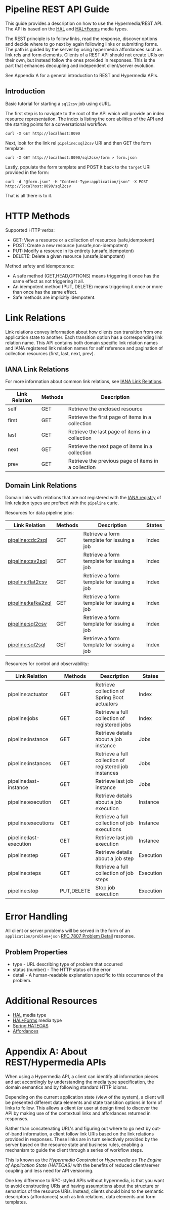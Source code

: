 # Pipeline REST API Guide

This guide provides a description on how to use the Hypermedia/REST API. The API is based on 
the [HAL](https://datatracker.ietf.org/doc/html/draft-kelly-json-hal-08) and 
[HAL+Forms](https://rwcbook.github.io/hal-forms/) media types. 

The REST principle is to follow links, read the response, discover options and decide
where to go next by again following links or submitting forms. The path is guided by the
server by using hypermedia affordances such as link rels and form elements. Clients of a 
REST API should not create URIs on their own, but instead follow the ones provided in 
responses. This is the part that enhances decoupling and independent client/server 
evolution.

See Appendix A for a general introduction to REST and Hypermedia APIs.

## Introduction

Basic tutorial for starting a `sql2csv` job using cURL. 

The first step is to navigate to the root of the API which will provide an index resource 
representation. The index is listing the core abilities of the API and the starting points
for a conversational workflow:

    curl -X GET http://localhost:8090

Next, look for the link rel `pipeline:sql2csv` URI and then GET the form template:

    curl -X GET http://localhost:8090/sql2csv/form > form.json

Lastly, populate the form template and POST it back to the `target` URI provided 
in the form:

    curl -d "@form.json" -H "Content-Type:application/json" -X POST http://localhost:8090/sql2csv

That is all there is to it.

# HTTP Methods

Supported HTTP verbs:

- GET: View a resource or a collection of resources (safe,idempotent)
- POST: Create a new resource (unsafe,non-idempotent)
- PUT: Modify a resource in its entirety (unsafe,idempotent)
- DELETE: Delete a given resource (unsafe,idempotent)

Method safety and idempotence:

- A safe method (GET,HEAD,OPTIONS) means triggering it once has the same effect as not triggering it all.
- An idempotent method (PUT, DELETE) means triggering it once or more than once has the same effect.
- Safe methods are implicitly idempotent.

# Link Relations

Link relations convey information about how clients can transition from one application state to another.
Each transition option has a corresponding link relation name. This API contains both domain specific 
link relation names and IANA registered link relation names for self reference and pagination of 
collection resources (first, last, next, prev).

## IANA Link Relations

For more information about common link relations, see [IANA Link Relations](http://www.iana.org/assignments/link-relations/link-relations.xhtml).

| Link Relation | Methods | Description                                         |
|---------------|---------|-----------------------------------------------------|
| self          | GET     | Retrieve the enclosed resource                      |
| first         | GET     | Retrieve the first page of items in a collection    |
| last          | GET     | Retrieve the last page of items in a collection     |
| next          | GET     | Retrieve the next page of items in a collection     |
| prev          | GET     | Retrieve the previous page of items in a collection |

## Domain Link Relations

Domain links with relations that are not registered with the [IANA registry](https://www.iana.org/assignments/link-relations/link-relations.xhtml) 
of link relation types are prefixed with the `pipeline` curie.

Resources for data pipeline jobs:

| Link Relation                         | Methods    | Description                                            | States    |
|---------------------------------------|------------|--------------------------------------------------------|-----------|
| [pipeline:cdc2sql](cdc2sql.md)     | GET        | Retrieve a form template for issuing a job             | Index     |
| [pipeline:csv2sql](csv2sql.md)     | GET        | Retrieve a form template for issuing a job             | Index     |
| [pipeline:flat2csv](flat2csv.md)   | GET        | Retrieve a form template for issuing a job             | Index     |
| [pipeline:kafka2sql](kafka2sql.md) | GET        | Retrieve a form template for issuing a job             | Index     |
| [pipeline:sql2csv](sql2csv.md)     | GET        | Retrieve a form template for issuing a job             | Index     |
| [pipeline:sql2sql](sql2sql.md)     | GET        | Retrieve a form template for issuing a job             | Index     |

Resources for control and observability:

| Link Relation              | Methods    | Description                                            | States    |
|----------------------------|------------|--------------------------------------------------------|-----------|
| pipeline:actuator       | GET        | Retrieve collection of Spring Boot actuators           | Index     |
| pipeline:jobs           | GET        | Retrieve a full collection of registered jobs          | Index     |
| pipeline:instance       | GET        | Retrieve details about a job instance                  | Jobs      |
| pipeline:instances      | GET        | Retrieve a full collection of registered job instances | Jobs      |
| pipeline:last-instance  | GET        | Retrieve last job instance                             | Jobs      |
| pipeline:execution      | GET        | Retrieve details about a job execution                 | Instance  |
| pipeline:executions     | GET        | Retrieve a full collection of job executions           | Instance  |
| pipeline:last-execution | GET        | Retrieve last job execution                            | Instance  |
| pipeline:step           | GET        | Retrieve details about a job step                      | Execution |
| pipeline:steps          | GET        | Retrieve a full collection of job steps                | Execution |
| pipeline:stop           | PUT,DELETE | Stop job execution                                     | Execution |

# Error Handling

All client or server problems will be served in the form of an `application/problem+json` 
[RFC 7807 Problem Detail](https://tools.ietf.org/html/rfc7807) response.

## Problem Properties

- type - URL describing type of problem that occurred
- status (number) - The HTTP status of the error
- detail - A human-readable explanation specific to this occurrence of the problem.

# Additional Resources

- [HAL](https://datatracker.ietf.org/doc/html/draft-kelly-json-hal-08) media type
- [HAL+Forms](https://rwcbook.github.io/hal-forms/) media type
- [Spring HATEOAS](https://docs.spring.io/spring-hateoas/docs/current/reference/html)
- [Affordances](https://github.com/spring-projects/spring-hateoas-examples/tree/main/affordances)

# Appendix A: About REST/Hypermedia APIs

When using a Hypermedia API, a client can identify all information pieces and act accordingly by
understanding the media type specification, the domain semantics and by following standard HTTP idioms.

Depending on the current application state (view of the system), a client will be presented different data elements
and state transition options in form of links to follow. This allows a client (or user at design time)
to discover the API by making use of the contextual links and affordances returned in responses.

Rather than concatenating URL's and figuring out where to go next by out-of-band information,
a client follow link URIs based on the link relations provided in responses. These links are in turn
selectively provided by the server based on the resource state and business rules, enabling a
mechanism to guide the client through a series of workflow steps.

This is known as the _Hypermedia Constraint_ or _Hypermedia as The Engine of Application State (HATEOAS)_
with the benefits of reduced client/server coupling and less need for API versioning.

One key difference to RPC-styled APIs without hypermedia, is that you want to avoid constructing URIs
and having assumptions about the structure or semantics of the resource URIs. Instead, clients should 
bind to the semantic descriptors (affordances) such as link relations, data elements and form templates.
